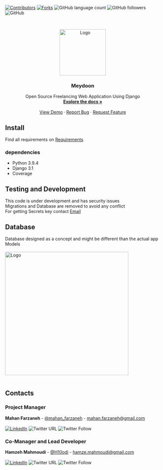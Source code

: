 [![Contributors][contributors-shield]][contributors-url]
[![Forks][forks-shield]][forks-url]
![GitHub language count](https://img.shields.io/github/languages/count/mahanfarzaneh2000/meydoon?style=flat-square)
![GitHub followers](https://img.shields.io/github/followers/mahanfarzaneh2000?style=flat-square)
![GitHub](https://img.shields.io/github/license/mahanfarzaneh2000/meydoon)

</br>
<p align="center">
  <a href="https://github.com/mahanfarzaneh2000/Meydoon">
    <img src="https://github.com/mahanfarzaneh2000/Meydoon/blob/master/dev/assets/logo.png?raw" alt="Logo" width="150" height="150">
  </a>
  <h3 align="center">Meydoon</h3>

  <p align="center">
    Open Source Freelancing Web Application Using Django
    <br />
    <a href="https://github.com/mahanfarzaneh2000/meydoon"><strong>Explore the docs »</strong></a>
    <br />
    <br />
    <a href="https://github.com/mahanfarzaneh2000/meydoon">View Demo</a>
    ·
    <a href="https://github.com/mahanfarzaneh2000/meydoon">Report Bug</a>
    ·
    <a href="https://github.com/mahanfarzaneh2000/meydoon">Request Feature</a>
  </p>
</p>

## Install
Find all requirements on <a href="requirements.txt">Requirements</a>

### dependencies
* Python 3.9.4
* Django 3.1
* Coverage

## Testing and Development
This code is under development and has security issues
</br>
Migrations and Database are removed to avoid any conflict
</br>
For getting Secrets key contact <a href="mahan.farzaneh@gmail.com">Email</a>
</br>

## Database
Database designed as a concept and might be different than the actual app Models
</br></br>
<img src="https://github.com/mahanfarzaneh2000/Meydoon/blob/master/dev/assets/db.png?raw=true" alt="Logo" width="400">
</br></br>

## Contacts

### Project Manager
<b>Mahan Farzaneh</b> - [@mahan_farzaneh](https://twitter.com/mahan_farzaneh) - mahan.farzaneh@gmail.com
</br></br>
<a href="https://www.linkedin.com/in/mahan-farzaneh/">![LinkedIn](https://shields.io/badge/-LinkedIn-black.svg?style=flat&logo=linkedin&color=555)</a>
![Twitter URL](https://img.shields.io/twitter/url?style=flat&url=https%3A%2F%2Ftwitter.com%2Fmahan_farzaneh)
![Twitter Follow](https://img.shields.io/twitter/follow/mahan_farzaneh?style=flat)

### Co-Manager and Lead Developer
<b>Hamzeh Mahmoudi</b> - [@H10odi](https://twitter.com/H10odi) - hamze.mahmoudi@gmail.com
</br></br>
<a href="https://www.linkedin.com/in/hamzeh-mahmoudi-60605b195/">![LinkedIn](https://shields.io/badge/-LinkedIn-black.svg?style=flat&logo=linkedin&color=555)</a>
![Twitter URL](https://img.shields.io/twitter/url?style=flat&url=https%3A%2F%2Ftwitter.com%2FH10odi)
![Twitter Follow](https://img.shields.io/twitter/follow/H10odi?style=flat)





<!-- MARKDOWN LINKS & IMAGES -->
<!-- https://www.markdownguide.org/basic-syntax/#reference-style-links -->
[contributors-shield]: https://img.shields.io/github/contributors/mahanfarzaneh2000/meydoon.svg?style=flat-square
[contributors-url]: https://github.com/mahanfarzaneh2000/Meydoon/graphs/contributors
[forks-shield]: https://img.shields.io/github/forks/mahanfarzaneh2000/meydoon.svg?style=flat-square
[forks-url]: https://github.com/mahanfarzaneh2000/meydoon/network/members
[linkedin-shield]: https://img.shields.io/badge/-LinkedIn-black.svg?style=flat-square&logo=linkedin&colorB=555
[linkedin-url]: https://www.linkedin.com/in/mahan-farzaneh/
